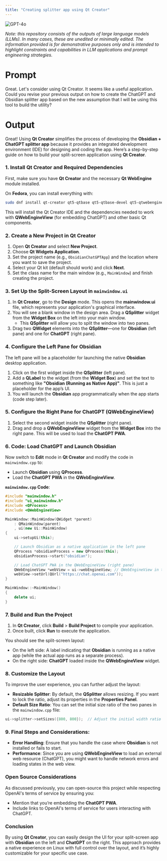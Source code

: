 ```yaml
---
title: "Creating splitter app using Qt Creator"
---
```

![GPT-4o](https://img.shields.io/badge/GPT--4o-3333FF?style=for-the-badge&logo=openai&logoColor=white)



*Note: this repository consists of the outputs of large language models (LLMs). In many cases, these are unedited or minimally edited. The information provided is for demonstrative purposes only and is intended to highlight constraints and capabilities in LLM applications and prompt engineering strategies.*


# Prompt

Great. Let's consider using Qt Creator. It seems like a useful application. Could you revise your previous output on how to create the ChatGPT and Obsidian splitter app based on the new assumption that I will be using this tool to build the utility?

# Output

Great! Using **Qt Creator** simplifies the process of developing the **Obsidian + ChatGPT splitter app** because it provides an integrated development environment (IDE) for designing and coding the app. Here’s a step-by-step guide on how to build your split-screen application using **Qt Creator**.

### 1. **Install Qt Creator and Required Dependencies**
First, make sure you have **Qt Creator** and the necessary **Qt WebEngine** module installed.

On **Fedora**, you can install everything with:
```bash
sudo dnf install qt-creator qt5-qtbase qt5-qtbase-devel qt5-qtwebengine qt5-qtwebengine-devel
```

This will install the Qt Creator IDE and the dependencies needed to work with **QWebEngineView** (for embedding ChatGPT) and other basic Qt components.

### 2. **Create a New Project in Qt Creator**
1. Open **Qt Creator** and select **New Project**.
2. Choose **Qt Widgets Application**.
3. Set the project name (e.g., `ObsidianChatGPTApp`) and the location where you want to save the project.
4. Select your Qt kit (default should work) and click **Next**.
5. Set the class name for the main window (e.g., `MainWindow`) and finish creating the project.

### 3. **Set Up the Split-Screen Layout in `mainwindow.ui`**
1. In **Qt Creator**, go to the **Design** mode. This opens the **mainwindow.ui** file, which represents your application's graphical interface.
2. You will see a blank window in the design area. Drag a **QSplitter** widget from the **Widget Box** on the left into your main window.
   - This **QSplitter** will allow you to split the window into two panes.
3. Drag two **QWidget** elements into the **QSplitter**—one for **Obsidian** (left pane) and one for **ChatGPT** (right pane).

### 4. **Configure the Left Pane for Obsidian**
The left pane will be a placeholder for launching the native **Obsidian** desktop application.

1. Click on the first widget inside the **QSplitter** (left pane).
2. Add a **QLabel** to the widget (from the **Widget Box**) and set the text to something like **"Obsidian (Running as Native App)"**. This is just a placeholder for the app’s UI.
3. You will launch the **Obsidian** app programmatically when the app starts (code step later).

### 5. **Configure the Right Pane for ChatGPT (QWebEngineView)**
1. Select the second widget inside the **QSplitter** (right pane).
2. Drag and drop a **QWebEngineView** widget from the **Widget Box** into the right pane. This will be used to load the **ChatGPT PWA**.

### 6. **Code: Load ChatGPT and Launch Obsidian**

Now switch to **Edit** mode in **Qt Creator** and modify the code in `mainwindow.cpp` to:
- Launch **Obsidian** using **QProcess**.
- Load the **ChatGPT PWA** in the **QWebEngineView**.

**`mainwindow.cpp` Code**:
```cpp
#include "mainwindow.h"
#include "ui_mainwindow.h"
#include <QProcess>
#include <QWebEngineView>

MainWindow::MainWindow(QWidget *parent)
    : QMainWindow(parent)
    , ui(new Ui::MainWindow)
{
    ui->setupUi(this);

    // Launch Obsidian as a native application in the left pane
    QProcess *obsidianProcess = new QProcess(this);
    obsidianProcess->start("obsidian");

    // Load ChatGPT PWA in the QWebEngineView (right pane)
    QWebEngineView *webView = ui->webEngineView; // QWebEngineView in the right pane
    webView->setUrl(QUrl("https://chat.openai.com"));
}

MainWindow::~MainWindow()
{
    delete ui;
}
```

### 7. **Build and Run the Project**
1. In **Qt Creator**, click **Build** > **Build Project** to compile your application.
2. Once built, click **Run** to execute the application.

You should see the split-screen layout:
- On the left side: A label indicating that **Obsidian** is running as a native app (while the actual app runs as a separate process).
- On the right side: **ChatGPT** loaded inside the **QWebEngineView** widget.

### 8. **Customize the Layout**
To improve the user experience, you can further adjust the layout:
- **Resizable Splitter**: By default, the **QSplitter** allows resizing. If you want to lock the ratio, adjust its properties in the **Properties Panel**.
- **Default Size Ratio**: You can set the initial size ratio of the two panes in the `mainwindow.cpp` file:
  
```cpp
ui->splitter->setSizes({800, 800});  // Adjust the initial width ratio between Obsidian and ChatGPT
```

### 9. **Final Steps and Considerations**:
- **Error Handling**: Ensure that you handle the case where **Obsidian** is not installed or fails to start.
- **Performance**: Since you are using **QWebEngineView** to load an external web resource (ChatGPT), you might want to handle network errors and loading states in the web view.

### Open Source Considerations
As discussed previously, you can open-source this project while respecting OpenAI's terms of service by ensuring you:
- Mention that you’re embedding the **ChatGPT PWA**.
- Include links to OpenAI's terms of service for users interacting with ChatGPT.

### Conclusion
By using **Qt Creator**, you can easily design the UI for your split-screen app with **Obsidian** on the left and **ChatGPT** on the right. This approach provides a native experience on Linux with full control over the layout, and it’s highly customizable for your specific use case.